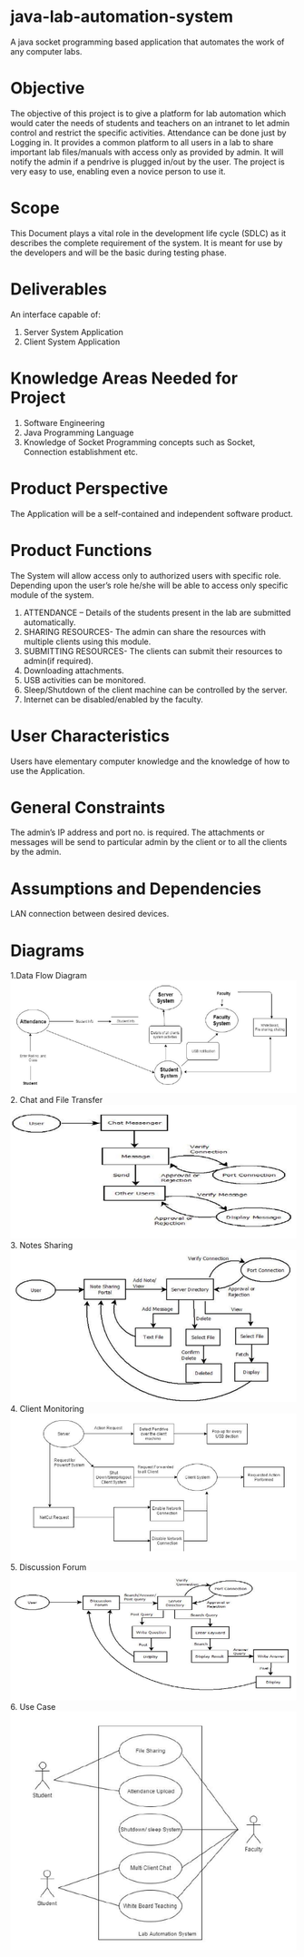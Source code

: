 # java-lab-automation-system
A java socket programming based application that automates the work of any computer labs.

# Objective
The objective of this project is to give a platform for lab automation which would cater the needs of students and teachers on an intranet to let admin control and restrict the specific activities. Attendance can be done just by Logging in. It provides a common platform to all users in a lab to share important lab files/manuals with access only as provided by admin. It will notify the admin if a pendrive is plugged in/out by the user. The project is very easy to use, enabling even a novice person to use it.

# Scope
This Document plays a vital role in the development life cycle (SDLC) as it describes the complete requirement of the system. It is meant for use by the developers and will be the basic during testing phase.

# Deliverables
An interface capable of:
1. Server System Application
2. Client System Application

# Knowledge Areas Needed for Project
1. Software Engineering
2. Java Programming Language
3. Knowledge of Socket Programming concepts such as Socket, Connection establishment etc.

# Product Perspective
The Application will be a self-contained and independent software product.

# Product Functions
The System will allow access only to authorized users with specific role. Depending upon the user’s role he/she will be able to access only specific module of the system.
1. ATTENDANCE – Details of the students present in the lab are submitted automatically.
2. SHARING RESOURCES- The admin can share the resources with multiple clients using this module.
3. SUBMITTING RESOURCES- The clients can submit their resources to admin(if required).
4. Downloading attachments.
5. USB activities can be monitored.
6. Sleep/Shutdown of the client machine can be controlled by the server.
7. Internet can be disabled/enabled by the faculty.

# User Characteristics
Users have elementary computer knowledge and the knowledge of how to use the Application.

# General Constraints
The admin’s IP address and port no. is required. The attachments or messages will be send to particular admin by the client or to all the clients by the admin.

# Assumptions and Dependencies
LAN connection between desired devices.


# Diagrams
1.Data Flow Diagram
![Alt text](https://github.com/tech-geek29/project-specific-diagrams/blob/master/java/labautomationsystem/DFD.png?raw=true "Data Flow Diagram")
2. Chat and File Transfer
![Alt text](https://github.com/tech-geek29/project-specific-diagrams/blob/master/java/labautomationsystem/Chat.png?raw=true "Chat and File Transfer")
3. Notes Sharing
![Alt text](https://github.com/tech-geek29/project-specific-diagrams/blob/master/java/labautomationsystem/FileShare.png?raw=true "Notes Sharing")
4. Client Monitoring
![Alt text](https://github.com/tech-geek29/project-specific-diagrams/blob/master/java/labautomationsystem/ClientMonitoring.png?raw=true "Client Monitoring")
5. Discussion Forum
![Alt text](https://github.com/tech-geek29/project-specific-diagrams/blob/master/java/labautomationsystem/DiscussionForum.png?raw=true "Discussion Forum")
6. Use Case
![Alt text](https://github.com/tech-geek29/project-specific-diagrams/blob/master/java/labautomationsystem/UseCase.png?raw=true "Use Case")